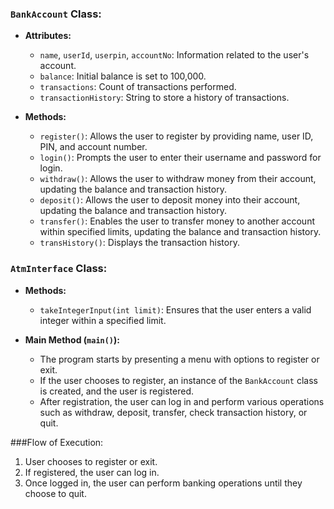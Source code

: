 
### `BankAccount` Class:

- **Attributes:**
  - `name`, `userId`, `userpin`, `accountNo`: Information related to the user's account.
  - `balance`: Initial balance is set to 100,000.
  - `transactions`: Count of transactions performed.
  - `transactionHistory`: String to store a history of transactions.

- **Methods:**
  - `register()`: Allows the user to register by providing name, user ID, PIN, and account number.
  - `login()`: Prompts the user to enter their username and password for login.
  - `withdraw()`: Allows the user to withdraw money from their account, updating the balance and transaction history.
  - `deposit()`: Allows the user to deposit money into their account, updating the balance and transaction history.
  - `transfer()`: Enables the user to transfer money to another account within specified limits, updating the balance and transaction history.
  - `transHistory()`: Displays the transaction history.

### `AtmInterface` Class:

- **Methods:**
  - `takeIntegerInput(int limit)`: Ensures that the user enters a valid integer within a specified limit.

- **Main Method (`main()`):**
  - The program starts by presenting a menu with options to register or exit.
  - If the user chooses to register, an instance of the `BankAccount` class is created, and the user is registered.
  - After registration, the user can log in and perform various operations such as withdraw, deposit, transfer, check transaction history, or quit.

###Flow of Execution:

1. User chooses to register or exit.
2. If registered, the user can log in.
3. Once logged in, the user can perform banking operations until they choose to quit.
